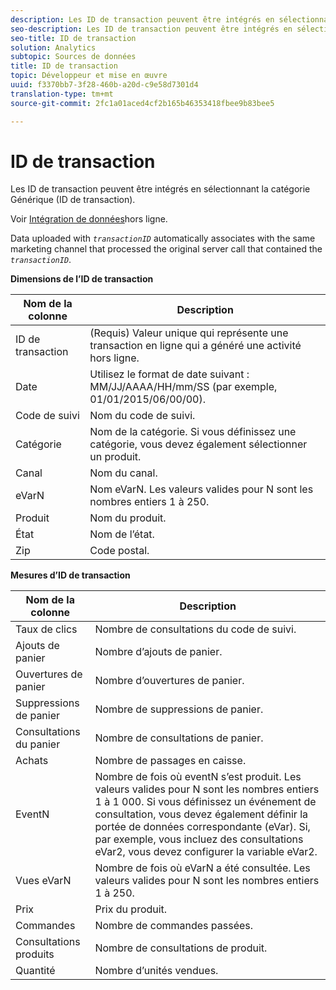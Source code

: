 ```yaml
---
description: Les ID de transaction peuvent être intégrés en sélectionnant la catégorie Générique (ID de transaction).
seo-description: Les ID de transaction peuvent être intégrés en sélectionnant la catégorie Générique (ID de transaction).
seo-title: ID de transaction
solution: Analytics
subtopic: Sources de données
title: ID de transaction
topic: Développeur et mise en œuvre
uuid: f3370bb7-3f28-460b-a20d-c9e58d7301d4
translation-type: tm+mt
source-git-commit: 2fc1a01aced4cf2b165b46353418fbee9b83bee5

---
```



# ID de transaction

Les ID de transaction peuvent être intégrés en sélectionnant la catégorie Générique (ID de transaction).

Voir [Intégration de données](/help/import/c-data-sources/datasrc-integrating-offline-data.md)hors ligne.

Data uploaded with *`transactionID`* automatically associates with the same marketing channel that processed the original server call that contained the *`transactionID`*.

**Dimensions de l’ID de transaction**

| Nom de la colonne | Description |
|--- |--- |
| ID de transaction | (Requis) Valeur unique qui représente une transaction en ligne qui a généré une activité hors ligne. |
| Date | Utilisez le format de date suivant : MM/JJ/AAAA/HH/mm/SS (par exemple, 01/01/2015/06/00/00). |
| Code de suivi | Nom du code de suivi. |
| Catégorie | Nom de la catégorie.  Si vous définissez une catégorie, vous devez également sélectionner un produit. |
| Canal | Nom du canal. |
| eVarN | Nom eVarN. Les valeurs valides pour N sont les nombres entiers 1 à 250. |
| Produit | Nom du produit. |
| État | Nom de l’état. |
| Zip | Code postal. |

<p class="head"> <b>Mesures d’ID de transaction</b> </p>



| Nom de la colonne | Description |
|--- |--- |
| Taux de clics | Nombre de consultations du code de suivi. |
| Ajouts de panier | Nombre d’ajouts de panier. |
| Ouvertures de panier | Nombre d’ouvertures de panier. |
| Suppressions de panier | Nombre de suppressions de panier. |
| Consultations du panier | Nombre de consultations de panier. |
| Achats | Nombre de passages en caisse. |
| EventN | Nombre de fois où eventN s’est produit. Les valeurs valides pour N sont les nombres entiers 1 à 1 000.  Si vous définissez un événement de consultation, vous devez également définir la portée de données correspondante (eVar). Si, par exemple, vous incluez des consultations eVar2, vous devez configurer la variable eVar2. |
| Vues eVarN | Nombre de fois où eVarN a été consultée. Les valeurs valides pour N sont les nombres entiers 1 à 250. |
| Prix | Prix du produit. |
| Commandes | Nombre de commandes passées. |
| Consultations produits | Nombre de consultations de produit. |
| Quantité | Nombre d’unités vendues. |
